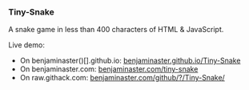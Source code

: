 
### Tiny-Snake

A snake game in less than 400 characters of HTML & JavaScript.

Live demo: 
- On benjaminaster()[].github.io: [benjaminaster.github.io/Tiny-Snake](https://benjaminaster.github.io/Tiny-Snake/)
- On benjaminaster[]().com: [benjaminaster.com/tiny-snake](https://benjaminaster.com/tiny-snake/)
- On raw[]().githack.com: [benjaminaster.com/github/?/Tiny-Snake/](https://benjaminaster.com/github/?/Tiny-Snake/)

